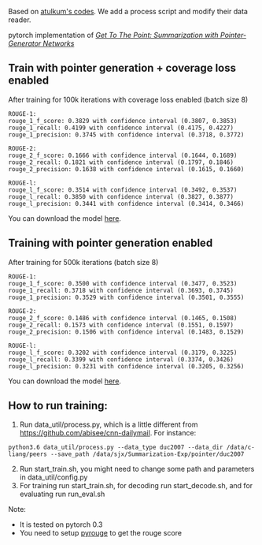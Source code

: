 Based on [atulkum's codes](https://github.com/atulkum/pointer_summarizer). We add a process script and modify their data reader.

pytorch implementation of *[Get To The Point: Summarization with Pointer-Generator Networks](https://arxiv.org/abs/1704.04368)*

Train with pointer generation + coverage loss enabled 
--------------------------------------------
After training for 100k iterations with coverage loss enabled (batch size 8)

```
ROUGE-1:
rouge_1_f_score: 0.3829 with confidence interval (0.3807, 0.3853)
rouge_1_recall: 0.4199 with confidence interval (0.4175, 0.4227)
rouge_1_precision: 0.3745 with confidence interval (0.3718, 0.3772)

ROUGE-2:
rouge_2_f_score: 0.1666 with confidence interval (0.1644, 0.1689)
rouge_2_recall: 0.1821 with confidence interval (0.1797, 0.1846)
rouge_2_precision: 0.1638 with confidence interval (0.1615, 0.1660)

ROUGE-l:
rouge_l_f_score: 0.3514 with confidence interval (0.3492, 0.3537)
rouge_l_recall: 0.3850 with confidence interval (0.3827, 0.3877)
rouge_l_precision: 0.3441 with confidence interval (0.3414, 0.3466)
```

You can download the model [here](https://drive.google.com/open?id=1QqSaxcJGllVPSFea2c2iCV5_dtjJijVe).

Training with pointer generation enabled
--------------------------------------------

After training for 500k iterations (batch size 8)

```
ROUGE-1:
rouge_1_f_score: 0.3500 with confidence interval (0.3477, 0.3523)
rouge_1_recall: 0.3718 with confidence interval (0.3693, 0.3745)
rouge_1_precision: 0.3529 with confidence interval (0.3501, 0.3555)

ROUGE-2:
rouge_2_f_score: 0.1486 with confidence interval (0.1465, 0.1508)
rouge_2_recall: 0.1573 with confidence interval (0.1551, 0.1597)
rouge_2_precision: 0.1506 with confidence interval (0.1483, 0.1529)

ROUGE-l:
rouge_l_f_score: 0.3202 with confidence interval (0.3179, 0.3225)
rouge_l_recall: 0.3399 with confidence interval (0.3374, 0.3426)
rouge_l_precision: 0.3231 with confidence interval (0.3205, 0.3256)
```

You can download the model [here](https://drive.google.com/open?id=1kiarI44mVZCmadqgTnToo1jG-mRCzMaB).


How to run training:
--------------------------------------------
1) Run data_util/process.py, which is a little different from https://github.com/abisee/cnn-dailymail. For instance:
```
python3.6 data_util/process.py --data_type duc2007 --data_dir /data/c-liang/peers --save_path /data/sjx/Summarization-Exp/pointer/duc2007

```
2) Run start_train.sh, you might need to change some path and parameters in data_util/config.py
3) For training run start_train.sh, for decoding run start_decode.sh, and for evaluating run run_eval.sh

Note:
* It is tested on pytorch 0.3 
* You need to setup [pyrouge](https://github.com/andersjo/pyrouge) to get the rouge score



